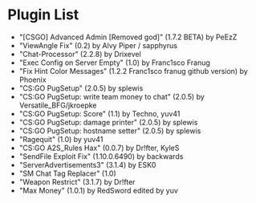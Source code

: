 # Plugin List
+ "[CSGO] Advanced Admin [Removed god]" (1.7.2 BETA) by PeEzZ
+ "ViewAngle Fix" (0.2) by Alvy Piper / sapphyrus
+ "Chat-Processor" (2.2.8) by Drixevel
+ "Exec Config on Server Empty" (1.0) by Franc1sco Franug
+ "Fix Hint Color Messages" (1.2.2 Franc1sco franug github version) by Phoenix
+ "CS:GO PugSetup" (2.0.5) by splewis
+ "CS:GO PugSetup: write team money to chat" (2.0.5) by Versatile_BFG/jkroepke
+ "CS:GO PugSetup: Score" (1.1) by Techno, yuv41
+ "CS:GO PugSetup: damage printer" (2.0.5) by splewis
+ "CS:GO PugSetup: hostname setter" (2.0.5) by splewis
+ "Ragequit" (1.0) by yuv41
+ "CS:GO A2S_Rules Hax" (0.0.7) by Dr!fter, KyleS
+ "SendFile Exploit Fix" (1.10.0.6490) by backwards
+ "ServerAdvertisements3" (3.1.4) by ESK0
+ "SM Chat Tag Replacer" (1.0)
+ "Weapon Restrict" (3.1.7) by Dr!fter
+ "Max Money" (1.0.1) by RedSword edited by yuv